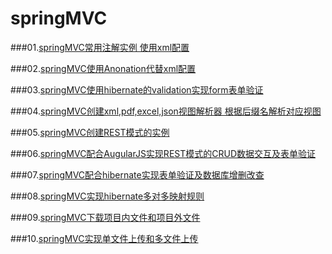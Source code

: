 # springMVC
###01.[springMVC常用注解实例 使用xml配置](https://github.com/mzkwy/springMVC/tree/master/01.helloSpringMVC)

###02.[springMVC使用Anonation代替xml配置](https://github.com/mzkwy/springMVC/tree/master/02.annotationSpringMVC)

###03.[springMVC使用hibernate的validation实现form表单验证](https://github.com/mzkwy/springMVC/tree/master/03.formValidation)

###04.[springMVC创建xml,pdf,excel,json视图解析器 根据后缀名解析对应视图](https://github.com/mzkwy/springMVC/tree/master/04.viewResolver)

###05.[springMVC创建REST模式的实例](https://github.com/mzkwy/springMVC/tree/master/05.restFulService)

###06.[springMVC配合AugularJS实现REST模式的CRUD数据交互及表单验证](https://github.com/mzkwy/springMVC/tree/master/06.resuFulCRUD)

###07.[springMVC配合hibernate实现表单验证及数据库增删改查](https://github.com/mzkwy/springMVC/tree/master/07.springMVCHibernateTemp)

###08.[springMVC实现hibernate多对多映射规则](https://github.com/mzkwy/springMVC/tree/master/08.hibernateManyToManyCRUD)

###09.[springMVC下载项目内文件和项目外文件](https://github.com/mzkwy/springMVC/new/master/09.springMVCDownTemp)

###10.[springMVC实现单文件上传和多文件上传](https://github.com/mzkwy/springMVC/tree/master/10.springMVCUploadTemp)
